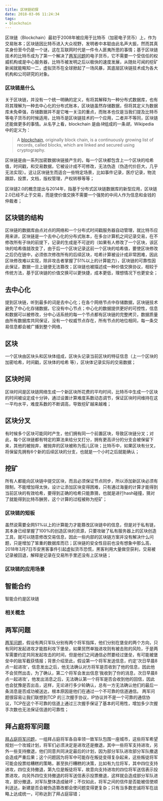 ```yaml
---
title: 区块链初探
date: 2018-03-06 11:24:34
tags:
- blockchain
---
```

区块链（Blockchain）最初于2008年被应用于比特币（加密电子货币）上，作为交易账本；区块链因比特币进入大众视野，发明者中本聪由此名声大振，然而其真实身份至今仍是一个谜，这在互联网时代是一件令人匪夷所思的事情；基于区块链技术的比特币成为了第一个解决了[两军问题](#两军问题)的电子货币，它不需要一个受信任的权威机构或是中心服务器，比特币被发明之后以极快的速度发展，从随处可闻的挖矿新闻就能略知一二，虚拟货币在全球掀起了一场风暴，其底层区块链技术成为各大机构和公司研究的对象。

### 区块链是什么

关于区块链，并没有一个统一明确的定义，有将其解释为一种分布式数据库，也有将其理解为一种去中心化的分布式账本，区块链虽然存储数据，但将其定义为数据库未免牵强，存储数据并不是它唯一关注的重点，而账本也仅是当我们提及比特币等电子货币的时候适用，比特币是区块链技术的一个应用，二者并不等同，区块链还能做更多的事情。从名字上看，blockchain 是由*块*组成的一条*链*，Wikipedia 中的定义为：

> A [blockchain](https://en.wikipedia.org/wiki/Blockchain), originally block chain, is a continuously growing list of records, called blocks, which are linked and secured using cryptography.

区块链是由一系列加密数据块链接产生的，每一个区块都包含上一个区块的哈希值，时间戳，和交易数据，它被设计成不可修改，无法伪造（伪造代价巨大，几乎无法实现）。这让区块链生而适合一些特定场景，比如事件记录，医疗记录，物流跟踪，投票，文档，版权管理，产权转移等等；   

区块链2.0的概念提出与2014年，指基于分布式区块链数据库的新型应用，区块链2.0已经不止于交易，而是使价值交换不需要一个强势的中间人作为信息和金钱的仲裁者；


## 区块链的结构
区块链的数据库由点对点的网络和一个分布式时间戳服务器自动管理，就比特币应用来讲，区块链是一个去中心化的分布式账本，在多台计算机之间记录交易，在不修改所有子块的前提下，记录的生成是不可逆的（如果有人修改了一个区块，该区块的哈希值就改变了，由于后一个区块记录这前一个区块的哈希值，要使区块修改之后仍在链中，必须依次修改所有的后续区块，哈希计算被设计成非常困难，因此区块修改难以实现，除非攻击者掌握了51%以上的计算能力），区块链的可靠性因此保证，数据一旦上链便无法篡改；区块链也被描述成一种价值交换协议，相较于传统方法，基于区块链的价值交换可以更快捷，成本更低，理想情况下也更安全；

## 去中心化

提到区块链，听到最多的词是去中心化；在各个网络节点中存储数据，区块链技术避免了中心化存储数据，它没有中心节点；中心化的数据提供更好的可控性，信息和数据可以被修改，分中心话系统的每一个节点都有区块链的完整拷贝，数据质量由所有数据库共同保证，没有一个权威节点存在，所有节点的地位相同，每一条交易信息都会被广播到整个网络，

## 区块
一个区块由区块头和区块体组成，区块头记录当前区块的特征信息（上一个区块的加密哈希，时间戳，区块体的哈希 等），区块体记录实际的交易数据；

## 区块时间
区块时间是区块链网络生成一个新区块所花费的平均时间，比特币中生成一个区块的时间被设定成十分钟，通过设置计算难度系数动态调节，保证区块时间维持在这一平均水平，难度系数的不断调高，导致挖矿越来越难；

## 区块分叉
有时候多个区块可能同时产生，他们拥有同一个前置区块，导致区块链分叉；对此，每个区块链都有特定的算法来给分叉打分，拥有更高评分的分支会被保留下来，其他的被抛弃，被抛弃的区块被称为孤儿区块；比特币中，如果区块有分叉，将保留先拥有6个新的后续区块的分支，也就是一个小时之后就能确认；

## 挖矿
所有人都能向区块链中提交区块，而且必须保证节点同步，所以添加新区块必须有限制，不能增加得太快，设计让添加区块变得困难，只有通过海量的计算才能得到当前区块的有效哈希，要得到正确的哈希只能靠猜，也就是进行hash碰撞，猜对了就能得到比特币酬劳，这个计算的过程被称为挖矿；

### 区块链的短板
虽然说需要全网51%以上的计算能力才能篡改区块链中的信息，但是对于私有链，其本身已经掌握了100%的创造区块的资源，只要攻破了私有服务器上的区块创造工具，就可以随意修改交易信息，因此一些内部的区块链方案并没有解决什么问题，只是增加了笨重的数据库而已；区块链的安全性目前也没有想象中那么高，2018年3月7日币安黑客事件引起虚拟货币恐慌，黑客利用大量做空获利，交易被记录被回退，解释是记录在交易所手里还没有上区块链；


### 区块链的应用场景

## 智能合约
智能合约是区块链


### 相关概念
## 两军问题
[两军问题](https://en.wikipedia.org/wiki/Two_Generals%27_Problem)，假设有两只军队分别有两个将军指挥，他们分别在堡垒的两个方向，只有同时发起进攻才能胜利攻下堡垒，如果贸然单独进攻则有被击败的风险，于是两军需要约定共同发起攻击的时间，但是他们之间通信必然要经过堡垒，有可能被堡垒中的敌军截获情报；背景介绍至此，假设第一个将军发送信息，约定‘次日早晨8点一起进攻’，信息发出之后，他无法确认对方将军是否收到了他的信息，因此他不会贸然出击，为了确认，第二个将军会发出信息‘我收到了你的消息，次日早晨8点一起进攻’，他发出消息之后，无法确认第一个将军是否会收到他的回信，因此也会犹豫是否出击，这样，无论进行多少轮确认，总有一方无法确认他们的最后一条消息是否成功被送达，根本原因是他们在通过一个不可靠的信道通信。
两军问题很容易让我们联想到TCP 的三次握手协议，IP协议并不是一个可靠的通信协议，TCP在这个不可靠的信道上通过三次握手保证了基本的可用性，增加多少次握手次数也无法保证信道的可靠性；

## 拜占庭将军问题
[拜占庭将军问题](https://en.wikipedia.org/wiki/Byzantine_fault_tolerance)，一组拜占庭将军各自率领一致军队包围一座城市，这些将军希望规划一个攻城计划，将军们必须决定是进攻还是撤退，其中一些将军支持进攻，另外一些支持撤退，他们同意共同决定最后的计划，因为部分军队进攻部分军队撤退会造成严重后果；这个问题因为将军中可能存在叛徒变得复杂起来，这些叛徒将军可能会投票给糟糕的策略，甚至执行糟糕的决策，比如有九位将军，其中四位支持进攻，四位支持撤退，第九位是叛徒将军，故意向支持进攻的四位将军送信表示投票进攻，向另外四位支持撤退的将军送信表示投票撤退，这样就会造成部分军队进攻，部分撤退，对军队整体造成破坏；不仅如此，将军之间的信件是否能被信使顺利送达，新建是否会被伪造篡改都会使问题变得更复杂；只有当多数忠诚将军在战略上达成统一，可称达到了拜占庭容错；
